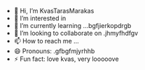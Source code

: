 - 👋 Hi, I’m KvasTarasMarakas
- 👀 I’m interested in
- 🌱 I’m currently learning ...bgfjierkopdrgb
- 💞️ I’m looking to collaborate on .jhmyfhdfgv
- 📫 How to reach me ...
- 😄 Pronouns: .gfbgfmjyrhhb
- ⚡ Fun fact: love kvas, very looooove
<!---
KvasTarasMarakas/KvasTarasMarakas is a ✨ special ✨ repository because its `README.md` (this file) appears on your GitHub profile.
You can click the Preview link to take a look at your changes.
---
